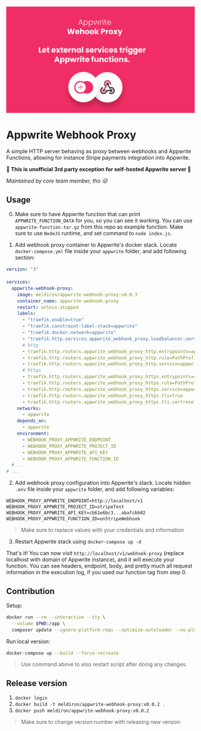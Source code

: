 ![Cover image](cover.png)

# Appwrite Webhook Proxy

A simple HTTP server behaving as proxy between webhooks and Appwrite Functions, allowing for instance Stripe payments integration into Appwrite.

**🚨 This is unofficial 3rd party exception for self-hosted Appwrite server 🚨**

_Maintained by core team member, tho 😛_

## Usage

0. Make sure to have Appwrite function that can print `APPWRITE_FUNCTION_DATA` for you, so you can see it working. You can use `appwrite-function.tar.gz` from this repo as example function. Make sure to use `NodeJS` runtime, and set command to `node index.js`.

1. Add webhook proxy container to Appwrite's docker stack. Locate `docker-compose.yml` file inside your `appwrite` folder, and add following section:

```yml
version: "3"

services:
  appwrite-webhook-proxy:
    image: meldiron/appwrite-webhook-proxy:v0.0.3
    container_name: appwrite-webhook-proxy
    restart: unless-stopped
    labels:
      - "traefik.enable=true"
      - "traefik.constraint-label-stack=appwrite"
      - "traefik.docker.network=appwrite"
      - "traefik.http.services.appwrite_webhook_proxy.loadbalancer.server.port=80"
      # http
      - traefik.http.routers.appwrite_webhook_proxy_http.entrypoints=appwrite_web
      - traefik.http.routers.appwrite_webhook_proxy_http.rule=PathPrefix(`/v1/webhook-proxy`)
      - traefik.http.routers.appwrite_webhook_proxy_http.service=appwrite_webhook_proxy
      # https
      - traefik.http.routers.appwrite_webhook_proxy_https.entrypoints=appwrite_websecure
      - traefik.http.routers.appwrite_webhook_proxy_https.rule=PathPrefix(`/v1/webhook-proxy`)
      - traefik.http.routers.appwrite_webhook_proxy_https.service=appwrite_webhook_proxy
      - traefik.http.routers.appwrite_webhook_proxy_https.tls=true
      - traefik.http.routers.appwrite_webhook_proxy_https.tls.certresolver=dns
    networks:
      - appwrite
    depends_on:
      - appwrite
    environment:
      - WEBHOOK_PROXY_APPWRITE_ENDPOINT
      - WEBHOOK_PROXY_APPWRITE_PROJECT_ID
      - WEBHOOK_PROXY_APPWRITE_API_KEY
      - WEBHOOK_PROXY_APPWRITE_FUNCTION_ID
  # ...
# ...
```

2. Add webhook proxy configuration into Appwrite's stack. Locate hidden `.env` file inside your `appwrite` folder, and add following variables:

```
WEBHOOK_PROXY_APPWRITE_ENDPOINT=http://localhost/v1
WEBHOOK_PROXY_APPWRITE_PROJECT_ID=stripeTest
WEBHOOK_PROXY_APPWRITE_API_KEY=cb61e6bc3...abafcbb02
WEBHOOK_PROXY_APPWRITE_FUNCTION_ID=onStripeWebhook
```

> Make sure to replace values with your credentials and information

3. Restart Appwrite stack using `docker-compose up -d`

That's it! You can now visit `http://localhost/v1/webhook-proxy` (replace localhost with domain of Appwrite instance), and it will execute your function. You can see headers, endpoint, body, and pretty much all request information in the execution log, if you used our function tag from step 0.

## Contribution

Setup:

```bash
docker run --rm --interactive --tty \
  --volume $PWD:/app \
  composer update --ignore-platform-reqs --optimize-autoloader --no-plugins --no-scripts --prefer-dist
```

Run local version:

```bash
docker-compose up --build --force-recreate
```

> Use command above to also restart script after doing any changes.

## Release version

1. `docker login`
2. `docker build -t meldiron/appwrite-webhook-proxy:v0.0.2 .`
3. `docker push meldiron/appwrite-webhook-proxy:v0.0.2`

> Make sure to change version number with releasing new version
